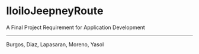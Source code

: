 # IloiloJeepneyRoute
A Final Project Requirement for Application Development

---
Burgos, Diaz, Lapasaran, Moreno, Yasol
